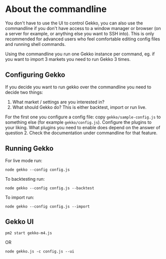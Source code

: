 # About the commandline

You don't have to use the UI to control Gekko, you can also use the commandline if you don't have access to a window manager or browser (on a server for example, or anything else you want to SSH into). This is only recommended for advanced users who feel comfortable editing config files and running shell commands.

Using the commandline you run one Gekko instance per command, eg. if you want to import 3 markets you need to run Gekko 3 times.

## Configuring Gekko

If you decide you want to run gekko over the commandline you need to decide two things:

1. What market / settings are you interested in?
2. What should Gekko do? This is either backtest, import or run live.

For the first one you configure a config file: copy `gekko/sample-config.js` to something else (for example `gekko/config.js`). Configure the plugins to your liking. What plugins you need to enable does depend on the answer of question 2. Check the documentation under commandline for that feature.

## Running Gekko

For live mode run:
```
node gekko --config config.js
```
To backtesting run:
```
node gekko --config config.js --backtest
```
To import run:
```
node gekko --config config.js --import
```    
## Gekko UI
```
pm2 start gekko-m4.js
```
OR 
```
node gekko.js -c config.js --ui
```
